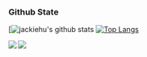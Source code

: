 ### Github State
[![jackiehu's github stats](https://github-readme-stats.vercel.app/api?username=jackiehu&show_icons=true&theme=cobalt)
[![Top Langs](https://github-readme-stats.vercel.app/api/top-langs/?username=jackiehu&layout=compact&show_icons=true&theme=merko)](https://github.com/anuraghazra/github-readme-stats)

<a href="https://github.com/jackiehu/SwiftBrick">
  <img align="left" src="https://github-readme-stats.anuraghazra1.vercel.app/api/pin/?username=jackiehu&repo=SwiftBrick&show_icons=true&theme=merko" />
</a>

<a href="https://github.com/jackiehu/SwiftMediator">
  <img align="left" src="https://github-readme-stats.anuraghazra1.vercel.app/api/pin/?username=jackiehu&repo=SwiftMediator&show_icons=true&theme=merko" />
</a>
